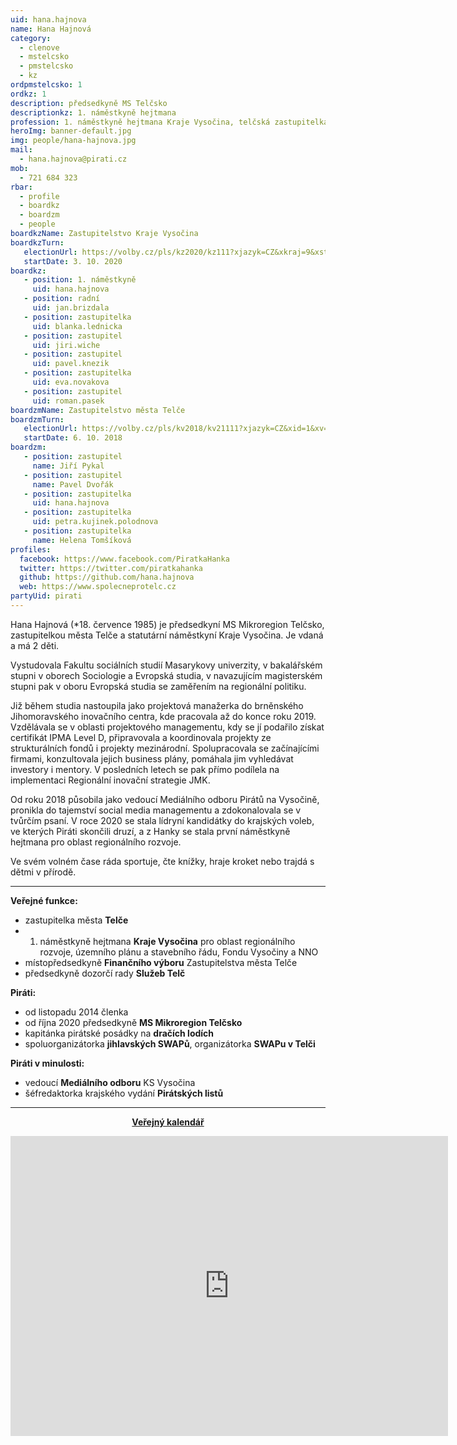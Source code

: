 ```yaml
---
uid: hana.hajnova
name: Hana Hajnová
category:
  - clenove
  - mstelcsko
  - pmstelcsko
  - kz
ordpmstelcsko: 1
ordkz: 1
description: předsedkyně MS Telčsko
descriptionkz: 1. náměstkyně hejtmana
profession: 1. náměstkyně hejtmana Kraje Vysočina, telčská zastupitelka
heroImg: banner-default.jpg
img: people/hana-hajnova.jpg
mail:
  - hana.hajnova@pirati.cz
mob:
  - 721 684 323
rbar:
  - profile
  - boardkz
  - boardzm
  - people
boardkzName: Zastupitelstvo Kraje Vysočina
boardkzTurn:
   electionUrl: https://volby.cz/pls/kz2020/kz111?xjazyk=CZ&xkraj=9&xstrana=0&xv=2&xt=3
   startDate: 3. 10. 2020
boardkz:
   - position: 1. náměstkyně
     uid: hana.hajnova
   - position: radní
     uid: jan.brizdala
   - position: zastupitelka
     uid: blanka.lednicka
   - position: zastupitel
     uid: jiri.wiche
   - position: zastupitel
     uid: pavel.knezik
   - position: zastupitelka
     uid: eva.novakova
   - position: zastupitel
     uid: roman.pasek
boardzmName: Zastupitelstvo města Telče
boardzmTurn:
   electionUrl: https://volby.cz/pls/kv2018/kv21111?xjazyk=CZ&xid=1&xv=23&xdz=2&xnumnuts=6102&xobec=588024&xstrana=0&xstat=0&xodkaz=1
   startDate: 6. 10. 2018
boardzm:
   - position: zastupitel
     name: Jiří Pykal
   - position: zastupitel
     name: Pavel Dvořák
   - position: zastupitelka
     uid: hana.hajnova
   - position: zastupitelka
     uid: petra.kujinek.polodnova
   - position: zastupitelka
     name: Helena Tomšíková
profiles:
  facebook: https://www.facebook.com/PiratkaHanka
  twitter: https://twitter.com/piratkahanka
  github: https://github.com/hana.hajnova
  web: https://www.spolecneprotelc.cz
partyUid: pirati
---
```


Hana Hajnová (*18. července 1985) je předsedkyní MS Mikroregion Telčsko, zastupitelkou města Telče a statutární náměstkyní Kraje Vysočina. Je vdaná a má 2 děti.

Vystudovala Fakultu sociálních studií Masarykovy univerzity, v bakalářském stupni v oborech Sociologie a Evropská studia, v navazujícím magisterském stupni pak v oboru Evropská studia se zaměřením na regionální politiku.

Již během studia nastoupila jako projektová manažerka do brněnského Jihomoravského inovačního centra, kde pracovala až do konce roku 2019. Vzdělávala se v oblasti projektového managementu, kdy se jí podařilo získat certifikát IPMA Level D, připravovala a koordinovala projekty ze strukturálních fondů i projekty mezinárodní. Spolupracovala se začínajícími firmami, konzultovala jejich business plány, pomáhala jim vyhledávat investory i mentory. V posledních letech se pak přímo podílela na implementaci Regionální inovační strategie JMK.

Od roku 2018 působila jako vedoucí Mediálního odboru Pirátů na Vysočině, pronikla do tajemství social media managementu a zdokonalovala se v tvůrčím psaní. V roce 2020 se stala lídryní kandidátky do krajských voleb, ve kterých Piráti skončili druzí, a z Hanky se stala první náměstkyně hejtmana pro oblast regionálního rozvoje.

Ve svém volném čase ráda sportuje, čte knížky, hraje kroket nebo trajdá s dětmi v přírodě.

---
**Veřejné funkce:**
* zastupitelka města **Telče**
*	1. náměstkyně hejtmana **Kraje Vysočina** pro oblast regionálního rozvoje, územního plánu a stavebního řádu, Fondu Vysočiny a NNO
*	místopředsedkyně **Finančního výboru** Zastupitelstva města Telče
*	předsedkyně dozorčí rady **Služeb Telč**

**Piráti:**
* od listopadu 2014 členka
*	od října 2020 předsedkyně **MS Mikroregion Telčsko**
*	kapitánka pirátské posádky na **dračích lodích**
*	spoluorganizátorka **jihlavských SWAPů**, organizátorka **SWAPu v Telči**

**Piráti v minulosti:**
* vedoucí **Mediálního odboru** KS Vysočina
*	šéfredaktorka krajského vydání **Pirátských listů**

---
<style>
@media only screen and (max-width: 989px) {
  .desktop {
    visibility: hidden;
  }
}
@media only screen and (min-width: 990px) {
  .mobile {
    visibility: hidden;
  }
}
</style>

<div class="mobile">
  <p align="center"><a href="https://calendar.google.com/calendar/embed?src=hana.hajnova%40kroket.org&ctz=Europe%2FPrague"><b>Veřejný kalendář</b></a></p>
</div>
<div class="hidden lg:block">
  <p align="center"><iframe src="https://calendar.google.com/calendar/embed?src=hana.hajnova%40kroket.org&ctz=Europe%2FPrague" style="border: 0" width="700" height="480" frameborder="0" scrolling="no"></iframe></p>
</div>

